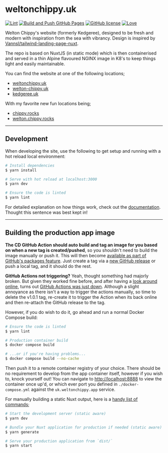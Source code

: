 # weltonchippy.uk

[![Lint](https://github.com/othyn/weltonchippy.uk/actions/workflows/00-lint.yml/badge.svg)](https://github.com/othyn/weltonchippy.uk/actions/workflows/00-lint.yml)
[![Build and Push GitHub Pages](https://github.com/othyn/weltonchippy.uk/actions/workflows/01-pages.yml/badge.svg)](https://github.com/othyn/weltonchippy.uk/actions/workflows/01-pages.yml)
[![GitHub license](https://img.shields.io/github/license/othyn/weltonchippy.uk)](https://github.com/othyn/weltonchippy.uk/blob/main/LICENSE)
[![Love](https://img.shields.io/badge/built%20with-love-red)](https://img.shields.io/badge/built%20with-love-red)

Welton Chippy's website (formerly Kedgeree), designed to be fresh and modern with inspiration from the sea with vibrancy. Design is inspired by [Vannsl/tailwind-landing-page-nuxt](https://github.com/Vannsl/tailwind-landing-page-nuxt).

The repo is based on NuxtJS (in static mode) which is then containerised and served in a thin Alpine flavoured NGINX image in K8's to keep things light and easily maintainable.

You can find the website at one of the following locations;

- [weltonchippy.uk](https://weltonchippy.uk)
- [welton-chippy.uk](https://welton-chippy.uk)
- [kedgeree.uk](https://kedgeree.uk)

With my favorite new fun locations being;

- [chippy.rocks](https://chippy.rocks)
- [welton.chippy.rocks](https://welton.chippy.rocks)

---

## Development

When developing the site, use the following to get setup and running with a hot reload local environment:

```bash
# Install dependencies
$ yarn install

# Serve with hot reload at localhost:3000
$ yarn dev

# Ensure the code is linted
$ yarn lint
```

For detailed explanation on how things work, check out the [documentation](https://nuxtjs.org). Thought this sentence was best kept in!

---

## Building the production app image

**The CD GitHub Action should auto build and tag an image for you based on when a new tag is created/pushed**, so you shouldn't need to build the image manually or push it. This will then become [available as part of GitHub's packages feature](https://github.com/othyn/weltonchippy.uk/pkgs/container/weltonchippy.uk). Just create a tag via a [new GitHub release](https://github.com/othyn/weltonchippy.uk/releases) or push a local tag, and it should do the rest.

**GitHub Actions not triggering?** Yeah, thought something had majorly broken. But given they worked fine before, and after having a [look around online](https://stackoverflow.com/a/69452858/4494375), turns out [GitHub Actions was just down](https://www.githubstatus.com/). Although a slight annoyance as there isn't a way to trigger the actions manually, so time to delete the v1.0.1 tag, re-create it to trigger the Action when its back online and then re-attach the GitHub release to the tag.

However, if you do wish to do it, go ahead and run a normal Docker Compose build:

```bash
# Ensure the code is linted
$ yarn lint

# Production container build
$ docker compose build

# ...or if you're having problems...
$ docker compose build --no-cache
```

Then push it to a remote container registry of your choice. There should be no requirement to develop from the app container itself, however if you wish to, knock yourself out! You can navigate to [http://localhost:8888](http://localhost:8888) to view the container once up'd, or which ever port you defined in `./docker-compose.yml` against the `uk.weltonchippy.app` service.

For manually building a static Nuxt output, here is a [handy list of commands](https://nuxtjs.org/announcements/going-full-static/#commands);

```bash
# Start the development server (static aware)
$ yarn dev

# Bundle your Nuxt application for production if needed (static aware) and export your application to static HTML in `dist/` directory
$ yarn generate

# Serve your production application from `dist/`
$ yarn start
```

